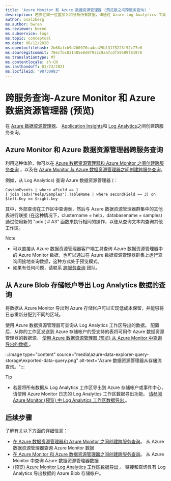 ```yaml
---
title: 'Azure Monitor 和 Azure 数据资源管理器 (预览版之间跨服务查询) '
description: 若要在同一位置加入和分析所有数据，请通过 Azure Log Analytics 工具查询 Azure 数据资源管理器数据。
author: osalzberg
ms.author: bwren
ms.reviewer: bwren
ms.subservice: logs
ms.topic: conceptual
ms.date: 06/12/2020
ms.openlocfilehash: 2b68afcb9d200970ca4ea29b13175223f52c77e0
ms.sourcegitcommit: 78ecfbc831405e8d0f932c9aafcdf59589f81978
ms.translationtype: MT
ms.contentlocale: zh-CN
ms.lasthandoff: 01/23/2021
ms.locfileid: "98730983"
---
```

# <a name="cross-service-query---azure-monitor-and-azure-data-explorer-preview"></a>跨服务查询-Azure Monitor 和 Azure 数据资源管理器 (预览) 
在 [Azure 数据资源管理器](/azure/data-explorer/)、 [Application Insights](../app/app-insights-overview.md)和 [Log Analytics](./data-platform-logs.md)之间创建跨服务查询。
## <a name="azure-monitor-and-azure-data-explorer-cross-service-querying"></a>Azure Monitor 和 Azure 数据资源管理器跨服务查询
利用这种体验，你可以在 [Azure 数据资源管理器和 Azure Monitor 之间创建跨服务查询](/azure/data-explorer/query-monitor-data) ，以及在 [Azure Monitor 与 Azure 数据资源管理器之间创建跨服务查询](./azure-monitor-data-explorer-proxy.md)。

例如，从 Log Analytics) 查询 Azure 数据资源管理器 (：
```kusto
CustomEvents | where aField == 1
| join (adx("Help/Samples").TableName | where secondField == 3) on $left.Key == $right.key
```
其中，外部查询在工作区中查询表，然后与 Azure 数据资源管理器群集中的其他表进行联接 (在这种情况下，clustername = help，databasename = samples) 通过使用新的 "adx ( # A3" 函数来执行相同的操作，以便从查询文本内查询其他工作区。

> [!NOTE]
> * 可以直接从 Azure 数据资源管理器客户端工具查询 Azure 数据资源管理器中的 Azure Monitor 数据，也可以通过在 Azure 数据资源管理器群集上运行查询间接地查询数据，这种方式处于预览模式。
> * 如果有任何问题，请联系 [跨服务查询](mailto:adxproxy@microsoft.com) 团队。

## <a name="query-exported-log-analytics-data-from-azure-blob-storage-account"></a>从 Azure Blob 存储帐户导出 Log Analytics 数据的查询

将数据从 Azure Monitor 导出到 Azure 存储帐户可以实现低成本保留，并能够将日志重新分配到不同的区域。

使用 Azure 数据资源管理器可查询从 Log Analytics 工作区导出的数据。 配置后，从你的工作区发送到 Azure 存储帐户的受支持的表将可用作 Azure 数据资源管理器的数据源。 [使用 Azure 数据资源管理器 (预览) 从 Azure Monitor 中查询导出的数据 ](./azure-data-explorer-query-storage.md)。

:::image type="content" source="media\azure-data-explorer-query-storage\exported-data-query.png" alt-text="Azure 数据资源管理器从存储流查询。":::

>[!tip] 
> * 若要将所有数据从 Log Analytics 工作区导出到 Azure 存储帐户或事件中心，请使用 Azure Monitor 日志的 Log Analytics 工作区数据导出功能。 [请参阅 Azure Monitor (预览) 中 Log Analytics 工作区数据导出 ](/azure/data-explorer/query-monitor-data)。

## <a name="next-steps"></a>后续步骤
了解有关以下方面的详细信息：
* [在 Azure 数据资源管理器和 Azure Monitor 之间创建跨服务查询](/azure/data-explorer/query-monitor-data)。 从 Azure 数据资源管理器查询 Azure Monitor 数据
* [在 Azure Monitor 和 Azure 数据资源管理器之间创建跨服务查询](./azure-monitor-data-explorer-proxy.md)。 从 Azure Monitor 中查询 Azure 数据资源管理器数据
* [ (预览) Azure Monitor Log Analytics 工作区数据导出 ](/azure/data-explorer/query-monitor-data)。 链接和查询具有 Log Analytics 导出数据的 Azure Blob 存储帐户。